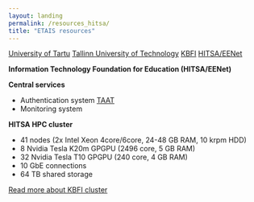 ```yaml
---
layout: landing
permalink: /resources_hitsa/
title: "ETAIS resources"
---
```

<a href="../resources_ut/" class="btn-info"> University of Tartu</a>
<a href="../resources_ttu/" class="btn-info"> Tallinn University of Technology</a>
<a href="../resources_kbfi/" class="btn-info"> KBFI</a>
<a href="../resources_hitsa/" class="btn-success"> HITSA/EENet</a>

**Information Technology Foundation for Education (HITSA/EENet)**

**Central services**  
- Authentication system [TAAT](http://taat.edu.ee/main/about/?lang=en "TAAT English page")  
- Monitoring system  

**HITSA HPC cluster**  
- 41 nodes (2x Intel Xeon 4core/6core, 24-48 GB RAM, 10 krpm HDD)  
- 8 Nvidia Tesla K20m GPGPU (2496 core, 5 GB RAM)  
- 32 Nvidia Tesla T10 GPGPU (240 core, 4 GB RAM)  
- 10 GbE connections  
- 64 TB shared storage  

[Read more about KBFI cluster](http://www.eenet.ee/EENet/grid_en.html "EENet/HITSA cluster info")
